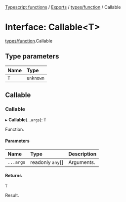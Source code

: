 [Typescript functions](../index.md) / [Exports](../modules.md) / [types/function](../modules/types_function.md) / Callable

# Interface: Callable<T\>

[types/function](../modules/types_function.md).Callable

## Type parameters

| Name | Type |
| :------ | :------ |
| `T` | `unknown` |

## Callable

### Callable

▸ **Callable**(...`args`): `T`

Function.

#### Parameters

| Name | Type | Description |
| :------ | :------ | :------ |
| `...args` | readonly `any`[] | Arguments. |

#### Returns

`T`

Result.
